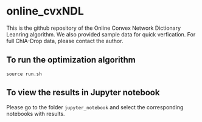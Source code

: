 # online_cvxNDL

This is the github repository of the Online Convex Network Dictionary Leanring algorithm. We also provided sample data for quick verfication. For full ChIA-Drop data, please contact the author. 

## To run the optimization algorithm 
```
source run.sh
```

## To view the results in Jupyter notebook
Please go to the folder `jupyter_notebook` and select the corresponding notebooks with results.
